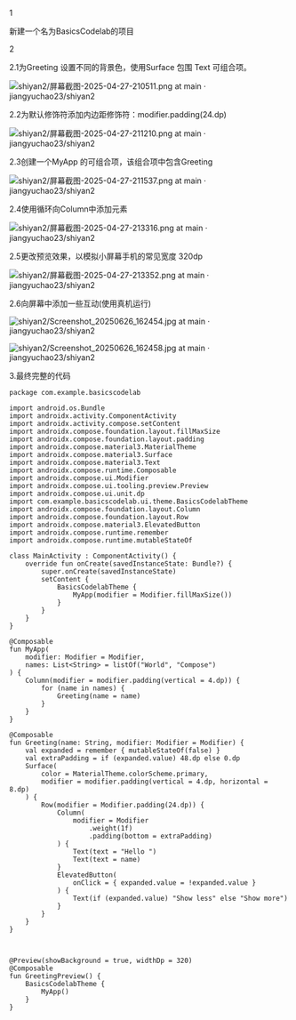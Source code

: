 1

新建一个名为BasicsCodelab的项目



2

2.1为Greeting 设置不同的背景色，使用Surface 包围 Text 可组合项。

![shiyan2/屏幕截图-2025-04-27-210511.png at main · jiangyuchao23/shiyan2](https://github.com/jiangyuchao23/shiyan2/raw/main/屏幕截图-2025-04-27-210511.png)

2.2为默认修饰符添加内边距修饰符：modifier.padding(24.dp)

![shiyan2/屏幕截图-2025-04-27-211210.png at main · jiangyuchao23/shiyan2](https://github.com/jiangyuchao23/shiyan2/raw/main/屏幕截图-2025-04-27-211210.png)

2.3创建一个MyApp 的可组合项，该组合项中包含Greeting

![shiyan2/屏幕截图-2025-04-27-211537.png at main · jiangyuchao23/shiyan2](https://github.com/jiangyuchao23/shiyan2/raw/main/屏幕截图-2025-04-27-211537.png)

2.4使用循环向Column中添加元素

![shiyan2/屏幕截图-2025-04-27-213316.png at main · jiangyuchao23/shiyan2](https://github.com/jiangyuchao23/shiyan2/raw/main/屏幕截图-2025-04-27-213316.png)



2.5更改预览效果，以模拟小屏幕手机的常见宽度 320dp

![shiyan2/屏幕截图-2025-04-27-213352.png at main · jiangyuchao23/shiyan2](https://github.com/jiangyuchao23/shiyan2/raw/main/屏幕截图-2025-04-27-213352.png)

2.6向屏幕中添加一些互动(使用真机运行)

![shiyan2/Screenshot_20250626_162454.jpg at main · jiangyuchao23/shiyan2](https://github.com/jiangyuchao23/shiyan2/raw/main/Screenshot_20250626_162454.jpg)

![shiyan2/Screenshot_20250626_162458.jpg at main · jiangyuchao23/shiyan2](https://github.com/jiangyuchao23/shiyan2/raw/main/Screenshot_20250626_162458.jpg)

3.最终完整的代码

```
package com.example.basicscodelab

import android.os.Bundle
import androidx.activity.ComponentActivity
import androidx.activity.compose.setContent
import androidx.compose.foundation.layout.fillMaxSize
import androidx.compose.foundation.layout.padding
import androidx.compose.material3.MaterialTheme
import androidx.compose.material3.Surface
import androidx.compose.material3.Text
import androidx.compose.runtime.Composable
import androidx.compose.ui.Modifier
import androidx.compose.ui.tooling.preview.Preview
import androidx.compose.ui.unit.dp
import com.example.basicscodelab.ui.theme.BasicsCodelabTheme
import androidx.compose.foundation.layout.Column
import androidx.compose.foundation.layout.Row
import androidx.compose.material3.ElevatedButton
import androidx.compose.runtime.remember
import androidx.compose.runtime.mutableStateOf

class MainActivity : ComponentActivity() {
    override fun onCreate(savedInstanceState: Bundle?) {
        super.onCreate(savedInstanceState)
        setContent {
            BasicsCodelabTheme {
                MyApp(modifier = Modifier.fillMaxSize())
            }
        }
    }
}

@Composable
fun MyApp(
    modifier: Modifier = Modifier,
    names: List<String> = listOf("World", "Compose")
) {
    Column(modifier = modifier.padding(vertical = 4.dp)) {
        for (name in names) {
            Greeting(name = name)
        }
    }
}

@Composable
fun Greeting(name: String, modifier: Modifier = Modifier) {
    val expanded = remember { mutableStateOf(false) }
    val extraPadding = if (expanded.value) 48.dp else 0.dp
    Surface(
        color = MaterialTheme.colorScheme.primary,
        modifier = modifier.padding(vertical = 4.dp, horizontal = 8.dp)
    ) {
        Row(modifier = Modifier.padding(24.dp)) {
            Column(
                modifier = Modifier
                    .weight(1f)
                    .padding(bottom = extraPadding)
            ) {
                Text(text = "Hello ")
                Text(text = name)
            }
            ElevatedButton(
                onClick = { expanded.value = !expanded.value }
            ) {
                Text(if (expanded.value) "Show less" else "Show more")
            }
        }
    }
}



@Preview(showBackground = true, widthDp = 320)
@Composable
fun GreetingPreview() {
    BasicsCodelabTheme {
        MyApp()
    }
}
```